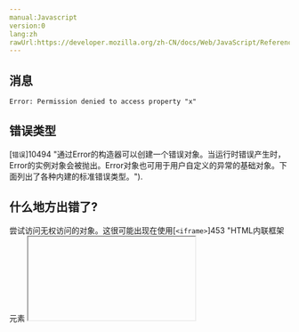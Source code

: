 ```yaml
---
manual:Javascript
version:0
lang:zh
rawUrl:https://developer.mozilla.org/zh-CN/docs/Web/JavaScript/Reference/Errors/Property_access_denied
---
```





## 消息<a name="消息"></a>

```
Error: Permission denied to access property "x"

```

## 错误类型<a name="错误类型"></a>


[`错误`]10494 "通过Error的构造器可以创建一个错误对象。当运行时错误产生时，Error的实例对象会被抛出。Error对象也可用于用户自定义的异常的基础对象。下面列出了各种内建的标准错误类型。").


## 什么地方出错了?<a name="什么地方出错了"></a>


尝试访问无权访问的对象。这很可能出现在使用[`<iframe>`]453 "HTML内联框架元素 <iframe> 表示嵌套的浏览上下文，有效地将另一个HTML页面嵌入到当前页面中。在HTML 4.01中，文档可能包含头部和正文，或头部和框架集，但不能包含正文和框架集。但是，<iframe>可以在正常的文档主体中使用。每个浏览上下文都有自己的会话历史记录和活动文档。包含嵌入内容的浏览上下文称为父浏览上下文。顶级浏览上下文（没有父级）通常是浏览器窗口。")元素时加载了一个不同域名下的页面，这在访问子页面时会违背[同源策略]24690 "")。


## 示例<a name="示例"></a>

```
<!DOCTYPE html>
<html>
  <head>
    <iframe id="myframe" src="http://www1.w3c-test.org/common/blank.html"></iframe>
    <script>
      console.log(document.getElementById('myframe').contentWindow.document);
      // Error: Permission denied to access property "document"
    </script>
  </head>
  <body></body>
</html>
```


可以参考


* [`<iframe>`]453 "HTML内联框架元素 <iframe> 表示嵌套的浏览上下文，有效地将另一个HTML页面嵌入到当前页面中。在HTML 4.01中，文档可能包含头部和正文，或头部和框架集，但不能包含正文和框架集。但是，<iframe>可以在正常的文档主体中使用。每个浏览上下文都有自己的会话历史记录和活动文档。包含嵌入内容的浏览上下文称为父浏览上下文。顶级浏览上下文（没有父级）通常是浏览器窗口。")
* [同源策略]24690 "")



